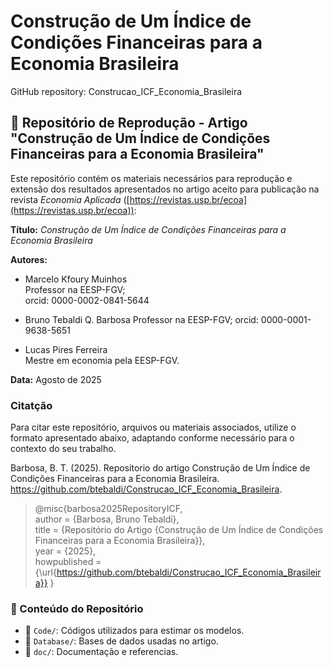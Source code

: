 # Construção de Um Índice de Condições Financeiras para a Economia Brasileira
GitHub repository: Construcao_ICF_Economia_Brasileira

## 📘 Repositório de Reprodução - Artigo "Construção de Um Índice de Condições Financeiras para a Economia Brasileira"

Este repositório contém os materiais necessários para reprodução e extensão dos resultados apresentados no artigo aceito para publicação na revista *Economia Aplicada* ([https://revistas.usp.br/ecoa](https://revistas.usp.br/ecoa)):

**Título:** *Construção de Um Índice de Condições Financeiras para a Economia Brasileira*

**Autores:**
- Marcelo Kfoury Muinhos  
Professor na EESP-FGV;  
orcid: 0000-0002-0841-5644

- Bruno Tebaldi Q. Barbosa
Professor na EESP-FGV;
orcid: 0000-0001-9638-5651

- Lucas Pires Ferreira  
Mestre em economia pela EESP-FGV.

**Data:** Agosto de 2025

### Citatção

Para citar este repositório, arquivos ou materiais associados, utilize o formato apresentado abaixo, adaptando conforme necessário para o contexto do seu trabalho. 

Barbosa, B. T. (2025). Repositorio do artigo Construção de Um Índice de Condições Financeiras para a Economia Brasileira. https://github.com/btebaldi/Construcao_ICF_Economia_Brasileira.

> @misc{barbosa2025RepositoryICF,  
author       = {Barbosa, Bruno Tebaldi},  
title        = {Repositório do Artigo {Construção de Um Índice de Condições Financeiras para a Economia Brasileira}},  
year         = {2025},  
howpublished = {\url{https://github.com/btebaldi/Construcao_ICF_Economia_Brasileira}}
}



### 🧩 Conteúdo do Repositório

* 📂 `Code/`: Códigos utilizados para estimar os modelos.
* 📂 `Database/`: Bases de dados usadas no artigo.
* 📂 `doc/`: Documentação e referencias.
